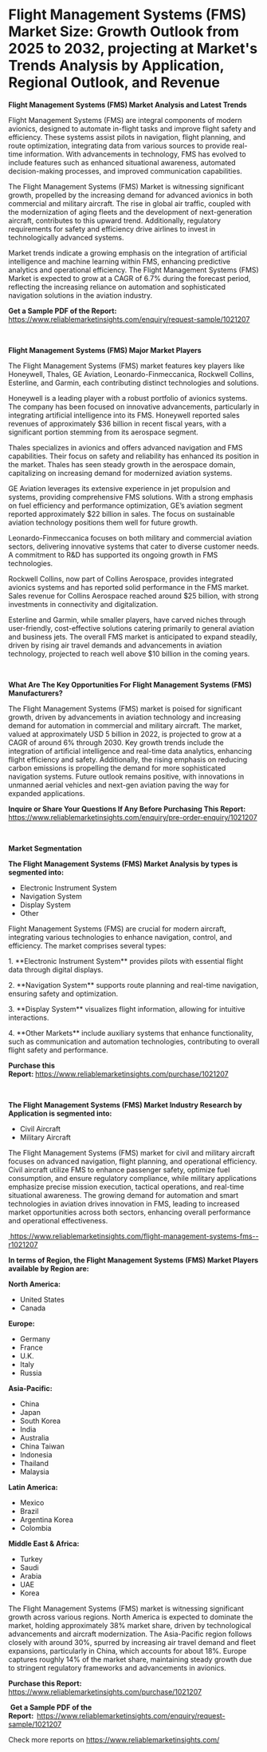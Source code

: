 <p><h1>Flight Management Systems (FMS) Market Size: Growth Outlook from 2025 to 2032, projecting at Market's Trends Analysis by Application, Regional Outlook, and Revenue</h1></p><p><strong>Flight Management Systems (FMS) Market Analysis and Latest Trends</strong></p>
<p><p>Flight Management Systems (FMS) are integral components of modern avionics, designed to automate in-flight tasks and improve flight safety and efficiency. These systems assist pilots in navigation, flight planning, and route optimization, integrating data from various sources to provide real-time information. With advancements in technology, FMS has evolved to include features such as enhanced situational awareness, automated decision-making processes, and improved communication capabilities.</p><p>The Flight Management Systems (FMS) Market is witnessing significant growth, propelled by the increasing demand for advanced avionics in both commercial and military aircraft. The rise in global air traffic, coupled with the modernization of aging fleets and the development of next-generation aircraft, contributes to this upward trend. Additionally, regulatory requirements for safety and efficiency drive airlines to invest in technologically advanced systems.</p><p>Market trends indicate a growing emphasis on the integration of artificial intelligence and machine learning within FMS, enhancing predictive analytics and operational efficiency. The Flight Management Systems (FMS) Market is expected to grow at a CAGR of 6.7% during the forecast period, reflecting the increasing reliance on automation and sophisticated navigation solutions in the aviation industry.</p></p>
<p><strong>Get a Sample PDF of the Report:&nbsp;</strong> <a href="https://www.reliablemarketinsights.com/enquiry/request-sample/1021207?utm_campaign=2118&utm_medium=2&utm_source=Github&utm_content=ia&utm_term=18022025&utm_id=flight-management-systems-fms">https://www.reliablemarketinsights.com/enquiry/request-sample/1021207</a></p>
<p>&nbsp;</p>
<p><strong>Flight Management Systems (FMS) Major Market Players</strong></p>
<p><p>The Flight Management Systems (FMS) market features key players like Honeywell, Thales, GE Aviation, Leonardo-Finmeccanica, Rockwell Collins, Esterline, and Garmin, each contributing distinct technologies and solutions.</p><p>Honeywell is a leading player with a robust portfolio of avionics systems. The company has been focused on innovative advancements, particularly in integrating artificial intelligence into its FMS. Honeywell reported sales revenues of approximately $36 billion in recent fiscal years, with a significant portion stemming from its aerospace segment.</p><p>Thales specializes in avionics and offers advanced navigation and FMS capabilities. Their focus on safety and reliability has enhanced its position in the market. Thales has seen steady growth in the aerospace domain, capitalizing on increasing demand for modernized aviation systems.</p><p>GE Aviation leverages its extensive experience in jet propulsion and systems, providing comprehensive FMS solutions. With a strong emphasis on fuel efficiency and performance optimization, GE’s aviation segment reported approximately $22 billion in sales. The focus on sustainable aviation technology positions them well for future growth.</p><p>Leonardo-Finmeccanica focuses on both military and commercial aviation sectors, delivering innovative systems that cater to diverse customer needs. A commitment to R&D has supported its ongoing growth in FMS technologies.</p><p>Rockwell Collins, now part of Collins Aerospace, provides integrated avionics systems and has reported solid performance in the FMS market. Sales revenue for Collins Aerospace reached around $25 billion, with strong investments in connectivity and digitalization.</p><p>Esterline and Garmin, while smaller players, have carved niches through user-friendly, cost-effective solutions catering primarily to general aviation and business jets. The overall FMS market is anticipated to expand steadily, driven by rising air travel demands and advancements in aviation technology, projected to reach well above $10 billion in the coming years.</p></p>
<p>&nbsp;</p>
<p><strong>What Are The Key Opportunities For Flight Management Systems (FMS) Manufacturers?</strong></p>
<p><p>The Flight Management Systems (FMS) market is poised for significant growth, driven by advancements in aviation technology and increasing demand for automation in commercial and military aircraft. The market, valued at approximately USD 5 billion in 2022, is projected to grow at a CAGR of around 6% through 2030. Key growth trends include the integration of artificial intelligence and real-time data analytics, enhancing flight efficiency and safety. Additionally, the rising emphasis on reducing carbon emissions is propelling the demand for more sophisticated navigation systems. Future outlook remains positive, with innovations in unmanned aerial vehicles and next-gen aviation paving the way for expanded applications.</p></p>
<p><strong>Inquire or Share Your Questions If Any Before Purchasing This Report:</strong> <a href="https://www.reliablemarketinsights.com/enquiry/pre-order-enquiry/1021207?utm_campaign=2118&utm_medium=2&utm_source=Github&utm_content=ia&utm_term=18022025&utm_id=flight-management-systems-fms">https://www.reliablemarketinsights.com/enquiry/pre-order-enquiry/1021207</a></p>
<p>&nbsp;</p>
<p><strong>Market Segmentation</strong></p>
<p><strong>The Flight Management Systems (FMS) Market Analysis by types is segmented into:</strong></p>
<p><ul><li>Electronic Instrument System</li><li>Navigation System</li><li>Display System</li><li>Other</li></ul></p>
<p><p>Flight Management Systems (FMS) are crucial for modern aircraft, integrating various technologies to enhance navigation, control, and efficiency. The market comprises several types: </p><p>1. **Electronic Instrument System** provides pilots with essential flight data through digital displays. </p><p>2. **Navigation System** supports route planning and real-time navigation, ensuring safety and optimization.</p><p>3. **Display System** visualizes flight information, allowing for intuitive interactions.</p><p>4. **Other Markets** include auxiliary systems that enhance functionality, such as communication and automation technologies, contributing to overall flight safety and performance.</p></p>
<p><strong>Purchase this Report:&nbsp;</strong><a href="https://www.reliablemarketinsights.com/purchase/1021207?utm_campaign=2118&utm_medium=2&utm_source=Github&utm_content=ia&utm_term=18022025&utm_id=flight-management-systems-fms">https://www.reliablemarketinsights.com/purchase/1021207</a></p>
<p>&nbsp;</p>
<p><strong>The Flight Management Systems (FMS) Market Industry Research by Application is segmented into:</strong></p>
<p><ul><li>Civil Aircraft</li><li>Military Aircraft</li></ul></p>
<p><p>The Flight Management Systems (FMS) market for civil and military aircraft focuses on advanced navigation, flight planning, and operational efficiency. Civil aircraft utilize FMS to enhance passenger safety, optimize fuel consumption, and ensure regulatory compliance, while military applications emphasize precise mission execution, tactical operations, and real-time situational awareness. The growing demand for automation and smart technologies in aviation drives innovation in FMS, leading to increased market opportunities across both sectors, enhancing overall performance and operational effectiveness.</p></p>
<p><a href="https://www.reliablemarketinsights.com/flight-management-systems-fms--r1021207?utm_campaign=2118&utm_medium=2&utm_source=Github&utm_content=ia&utm_term=18022025&utm_id=flight-management-systems-fms">&nbsp;https://www.reliablemarketinsights.com/flight-management-systems-fms--r1021207</a></p>
<p><strong>In terms of Region, the Flight Management Systems (FMS) Market Players available by Region are:</strong></p>
<p>
    <p> <strong> North America: </strong>
        <ul>
            <li>United States</li>
            <li>Canada</li>
        </ul>
        </p> 
    <p> <strong> Europe: </strong>
        <ul>
            <li>Germany</li>
            <li>France</li>
            <li>U.K.</li>
            <li>Italy</li>
            <li>Russia</li>
        </ul>
        </p> 
    <p> <strong> Asia-Pacific: </strong>
        <ul>
            <li>China</li>
            <li>Japan</li>
            <li>South Korea</li>
            <li>India</li>
            <li>Australia</li>
            <li>China Taiwan</li>
            <li>Indonesia</li>
            <li>Thailand</li>
            <li>Malaysia</li>
        </ul>
        </p> 
    <p> <strong> Latin America: </strong>
        <ul>
            <li>Mexico</li>
            <li>Brazil</li>
            <li>Argentina Korea</li>
            <li>Colombia</li>
        </ul>
        </p> 
    <p> <strong> Middle East & Africa: </strong>
        <ul>
            <li>Turkey</li>
            <li>Saudi</li>
            <li>Arabia</li>
            <li>UAE</li>
            <li>Korea</li>
        </ul>
    </p>
    </p>
<p><p>The Flight Management Systems (FMS) market is witnessing significant growth across various regions. North America is expected to dominate the market, holding approximately 38% market share, driven by technological advancements and aircraft modernization. The Asia-Pacific region follows closely with around 30%, spurred by increasing air travel demand and fleet expansions, particularly in China, which accounts for about 18%. Europe captures roughly 14% of the market share, maintaining steady growth due to stringent regulatory frameworks and advancements in avionics.</p></p>
<p><strong>Purchase this Report: </strong><a href="https://www.reliablemarketinsights.com/purchase/1021207?utm_campaign=2118&utm_medium=2&utm_source=Github&utm_content=ia&utm_term=18022025&utm_id=flight-management-systems-fms">https://www.reliablemarketinsights.com/purchase/1021207</a></p>
<p>&nbsp;<strong>Get a Sample PDF of the Report:&nbsp;&nbsp;</strong><a href="https://www.reliablemarketinsights.com/enquiry/request-sample/1021207?utm_campaign=2118&utm_medium=2&utm_source=Github&utm_content=ia&utm_term=18022025&utm_id=flight-management-systems-fms">https://www.reliablemarketinsights.com/enquiry/request-sample/1021207</a></p>
<p><strong></strong></p>
<p>Check more reports on <a href="https://www.reliablemarketinsights.com/?utm_campaign=2118&utm_medium=2&utm_source=Github&utm_content=ia&utm_term=18022025&utm_id=flight-management-systems-fms">https://www.reliablemarketinsights.com/</a></p>